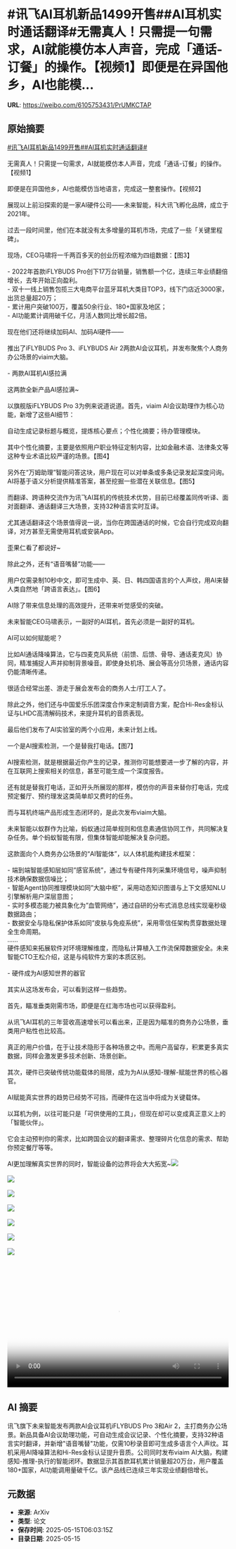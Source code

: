 # #讯飞AI耳机新品1499开售##AI耳机实时通话翻译#无需真人！只需提一句需求，AI就能模仿本人声音，完成「通话-订餐」的操作。【视频1】即便是在异国他乡，AI也能模...

**URL**: https://weibo.com/6105753431/PrUMKCTAP

## 原始摘要

<a href="https://m.weibo.cn/search?containerid=231522type%3D1%26t%3D10%26q%3D%23%E8%AE%AF%E9%A3%9EAI%E8%80%B3%E6%9C%BA%E6%96%B0%E5%93%811499%E5%BC%80%E5%94%AE%23&amp;extparam=%23%E8%AE%AF%E9%A3%9EAI%E8%80%B3%E6%9C%BA%E6%96%B0%E5%93%811499%E5%BC%80%E5%94%AE%23" data-hide=""><span class="surl-text">#讯飞AI耳机新品1499开售#</span></a><a href="https://m.weibo.cn/search?containerid=231522type%3D1%26t%3D10%26q%3D%23AI%E8%80%B3%E6%9C%BA%E5%AE%9E%E6%97%B6%E9%80%9A%E8%AF%9D%E7%BF%BB%E8%AF%91%23&amp;extparam=%23AI%E8%80%B3%E6%9C%BA%E5%AE%9E%E6%97%B6%E9%80%9A%E8%AF%9D%E7%BF%BB%E8%AF%91%23" data-hide=""><span class="surl-text">#AI耳机实时通话翻译#</span></a><br><br>无需真人！只需提一句需求，AI就能模仿本人声音，完成「通话-订餐」的操作。【视频1】<br><br>即便是在异国他乡，AI也能模仿当地语言，完成这一整套操作。【视频2】<br><br>展现以上前沿探索的是一家AI硬件公司——未来智能，科大讯飞孵化品牌，成立于2021年。<br><br>过去一段时间里，他们在本就没有太多增量的耳机市场，完成了一些「关键里程碑」。<br><br>现场，CEO马啸将一千两百多天的创业历程浓缩为四组数据：【图3】<br><br>- 2022年首款iFLYBUDS Pro创下17万台销量，销售额一个亿，连续三年业绩翻倍增长，去年开始正向盈利。<br>- 双十一线上销售包揽三大电商平台蓝牙耳机大类目TOP3，线下门店近3000家，出货总量超20万；<br>- 累计用户突破100万，覆盖50余行业、180+国家及地区；<br>- AI功能累计调用破千亿，月活人数同比增长超2倍。<br><br>现在他们还将继续加码AI、加码AI硬件——<br><br>推出了iFLYBUDS Pro 3、iFLYBUDS Air 2两款AI会议耳机，并发布聚焦个人商务办公场景的viaim大脑。<br><br>- 两款AI耳机AI感拉满<br><br>这两款全新产品AI感拉满~<br><br>以旗舰版iFLYBUDS Pro 3为例来说道说道。首先，viaim AI会议助理作为核心功能，新增了这些AI细节：<br><br>自动生成记录标题与概览，提炼核心要点；个性化摘要；待办管理模块。<br><br>其中个性化摘要，主要是依照用户职业特征定制内容，比如金融术语、法律条文等这种专业术语比较严谨的场景。【图4】<br><br>另外在“万姆助理”智能问答这块，用户现在可以对单条或多条记录发起深度问询。AI将基于语义分析提供精准答案，甚至挖掘一些潜在关联信息。【图5】<br><br>而翻译、跨语种交流作为讯飞AI耳机的传统技术优势，目前已经覆盖同传听译、面对面翻译、通话翻译三大场景，支持32种语言实时互译。<br><br>尤其通话翻译这个场景值得说一说，当你在跨国通话的时候，它会自行完成双向翻译，对方甚至无需使用耳机或安装App。<br><br>歪果仁看了都说好~<br><br>除此之外，还有“语音嘴替”功能——<br><br>用户仅需录制10秒中文，即可生成中、英、日、韩四国语言的个人声纹，用AI来替人类自然地「跨语言表达」。【图6】<br><br>AI除了带来信息处理的高效提升，还带来听觉感受的突破。<br><br>未来智能CEO马啸表示，一副好的AI耳机，首先必须是一副好的耳机。<br><br>AI可以如何赋能呢？<br><br>比如AI通话降噪算法，它与四麦克风系统（前馈、后馈、骨导、通话麦克风）协同，精准捕捉人声并抑制背景噪音。即使身处机场、展会等高分贝场景，通话内容仍能清晰传递。<br><br>很适合经常出差、游走于展会发布会的商务人士/打工人了。<br><br>除此之外，他们还与中国爱乐乐团深度合作来定制调音方案，配合Hi-Res金标认证与LHDC高清解码技术，来提升耳机的音质表现。<br><br>最后他们发布了AI实验室的两个小应用，未来计划上线。<br><br>一个是AI搜索检测，一个是替我打电话。【图7】<br><br>AI搜索检测，就是根据最近你产生的记录，推测你可能想要进一步了解的内容，并在互联网上搜索相关的信息，甚至可能生成一个深度报告。<br><br>还有就是替我打电话，正如开头所展现的那样，模仿你的声音来替你打电话，完成预定餐厅、预约理发这类简单却又费时的任务。<br><br>而与耳机终端产品形成生态闭环的，是此次发布viaim大脑。<br><br>未来智能以蚁群作为比喻，蚂蚁通过简单规则和信息素通信协同工作，共同解决复杂任务。单个蚂蚁智能有限，但集体智能却能解决复杂问题。<br><br>这款面向个人商务办公场景的“AI智能体”，以人体机能构建技术框架：<br><br>- 端到端智能感知层如同”感官系统”，通过专有硬件阵列采集环境信号，噪声抑制技术确保数据信噪比；<br>- 智能Agent协同推理模块如同”大脑中枢”，采用动态知识图谱与上下文感知NLU引擎解析用户深层意图；<br>- 实时多模态能力被具象化为”血管网络”，通过自研的分布式消息总线实现毫秒级数据路由；<br>- 数据安全与隐私保护体系如同”皮肤与免疫系统”，采用零信任架构贯穿数据处理全生命周期。<br>……<br>硬件感知来拓展软件对环境理解维度，而隐私计算植入工作流保障数据安全。未来智能CTO王松介绍，这是与纯软件方案的本质区别。<br><br>- 硬件成为AI感知世界的器官<br><br>其实从这场发布会，可以看到这样一些趋势。<br><br>首先，瞄准垂类刚需市场，即便是在红海市场也可以获得盈利。<br><br>从讯飞AI耳机的三年营收高速增长可以看出来，正是因为瞄准的商务办公场景，垂类用户粘性也比较高。<br><br>真正的用户价值，在于让技术隐形于各种场景之中。而用户高留存，积累更多真实数据，同样会激发更多技术创新、场景创新。<br><br>其次，硬件已突破传统功能载体的局限，成为为AI从感知-理解-赋能世界的核心器官。<br><br>AI赋能真实世界的趋势已经势不可挡，而硬件在这当中将成为关键载体。<br><br>以耳机为例，以往可能只是「可供使用的工具」，但现在却可以变成真正意义上的「智能伙伴」。<br><br>它会主动预判你的需求，比如跨国会议的翻译需求、整理碎片化信息的需求、帮助你预定餐厅等等。<br><br>AI更加理解真实世界的同时，智能设备的边界将会大大拓宽~<img style="" src="https://tvax4.sinaimg.cn/large/006Fd7o3ly1i1g10v854ij31400u0gm5.jpg" referrerpolicy="no-referrer"><br><br><img style="" src="https://tvax1.sinaimg.cn/large/006Fd7o3ly1i1g10xa8yrj31hc0u0my3.jpg" referrerpolicy="no-referrer"><br><br><img style="" src="https://tvax2.sinaimg.cn/large/006Fd7o3gy1i1g106opjnj30n20fedmi.jpg" referrerpolicy="no-referrer"><br><br><img style="" src="https://tvax2.sinaimg.cn/large/006Fd7o3gy1i1g107s2t7j30n20d0dj8.jpg" referrerpolicy="no-referrer"><br><br><img style="" src="https://tvax3.sinaimg.cn/large/006Fd7o3gy1i1g109re4gj30n20d0gpz.jpg" referrerpolicy="no-referrer"><br><br><img style="" src="https://tvax1.sinaimg.cn/large/006Fd7o3gy1i1g10bi0c5j30n20d0gql.jpg" referrerpolicy="no-referrer"><br><br><img style="" src="https://tvax3.sinaimg.cn/large/006Fd7o3gy1i1g10ecwrrj30w80pgnfm.jpg" referrerpolicy="no-referrer"><br><br><br clear="both"><div style="clear: both"></div><video controls="controls" poster="https://tvax2.sinaimg.cn/orj480/006Fd7o3ly1i1g10vo16aj31400u0gm5.jpg" style="width: 100%"><source src="https://f.video.weibocdn.com/o0/VSJsWCHRlx08og8K2kG4010412006tsc0E010.mp4?label=mp4_720p&amp;template=960x720.25.0&amp;ori=0&amp;ps=1CwnkDw1GXwCQx&amp;Expires=1747292427&amp;ssig=594iDu9VrL&amp;KID=unistore,video"><source src="https://f.video.weibocdn.com/o0/mg5SbilZlx08og8JO2X6010412002YZT0E010.mp4?label=mp4_hd&amp;template=640x480.25.0&amp;ori=0&amp;ps=1CwnkDw1GXwCQx&amp;Expires=1747292427&amp;ssig=Z4BO7HFZOJ&amp;KID=unistore,video"><source src="https://f.video.weibocdn.com/o0/yrEkQZp9lx08og8JrlHO010412001SVx0E010.mp4?label=mp4_ld&amp;template=480x360.25.0&amp;ori=0&amp;ps=1CwnkDw1GXwCQx&amp;Expires=1747292427&amp;ssig=vEz8ntRM1T&amp;KID=unistore,video"><p>视频无法显示，请前往<a href="https://video.weibo.com/show?fid=1034%3A5166530980413475" target="_blank" rel="noopener noreferrer">微博视频</a>观看。</p></video>

## AI 摘要

讯飞旗下未来智能发布两款AI会议耳机iFLYBUDS Pro 3和Air 2，主打商务办公场景。新品具备AI会议助理功能，可自动生成会议记录、个性化摘要，支持32种语言实时翻译，并新增"语音嘴替"功能，仅需10秒录音即可生成多语言个人声纹。耳机采用AI降噪算法和Hi-Res金标认证提升音质。公司同时发布viaim AI大脑，构建感知-推理-执行的智能闭环。数据显示其首款耳机累计销量超20万台，用户覆盖180+国家，AI功能调用量破千亿。该产品线已连续三年实现业绩翻倍增长。

## 元数据

- **来源**: ArXiv
- **类型**: 论文
- **保存时间**: 2025-05-15T06:03:15Z
- **目录日期**: 2025-05-15
